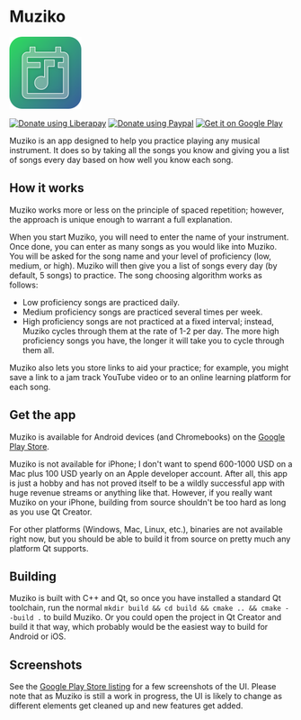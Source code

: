 # Muziko

![Muziko logo](./qml/icons/logo-128.png)

[![Donate using Liberapay](https://img.shields.io/badge/donate-liberapay-yellow)](https://liberapay.com/LorenDB/donate) [![Donate using Paypal](https://img.shields.io/badge/donate-paypal-blue)](https://paypal.me/lorendev)
[![Get it on Google Play](https://img.shields.io/badge/get%20it%20on-google%20play-green)](https://play.google.com/store/apps/details?id=dev.lorendb.muziko)

Muziko is an app designed to help you practice playing any musical instrument. It does so by taking all the songs you know and giving you a list of songs every day based on how well you know each song.

## How it works

Muziko works more or less on the principle of spaced repetition; however, the approach is unique enough to warrant a full explanation.

When you start Muziko, you will need to enter the name of your instrument. Once done, you can enter as many songs as you would like into Muziko. You will be asked for the song name and your level of proficiency (low, medium, or high). Muziko will then give you a list of songs every day (by default, 5 songs) to practice. The song choosing algorithm works as follows:

- Low proficiency songs are practiced daily.
- Medium proficiency songs are practiced several times per week.
- High proficiency songs are not practiced at a fixed interval; instead, Muziko cycles through them at the rate of 1-2 per day. The more high proficiency songs you have, the longer it will take you to cycle through them all.

Muziko also lets you store links to aid your practice; for example, you might save a link to a jam track YouTube video or to an online learning platform for each song.

## Get the app

Muziko is available for Android devices (and Chromebooks) on the [Google Play Store](https://play.google.com/store/apps/details?id=dev.lorendb.muziko).

Muziko is not available for iPhone; I don't want to spend 600-1000 USD on a Mac plus 100 USD yearly on an Apple developer account. After all, this app is just a hobby and has not proved itself to be a wildly successful app with huge revenue streams or anything like that. However, if you really want Muziko on your iPhone, building from source shouldn't be too hard as long as you use Qt Creator.

For other platforms (Windows, Mac, Linux, etc.), binaries are not available right now, but you should be able to build it from source on pretty much any platform Qt supports.

## Building

Muziko is built with C++ and Qt, so once you have installed a standard Qt toolchain, run the normal `mkdir build && cd build && cmake .. && cmake --build .` to build Muziko. Or you could open the project in Qt Creator and build it that way, which probably would be the easiest way to build for Android or iOS.

## Screenshots

See the [Google Play Store listing](https://play.google.com/store/apps/details?id=dev.lorendb.muziko) for a few screenshots of the UI. Please note that as Muziko is still a work in progress, the UI is likely to change as different elements get cleaned up and new features get added.
